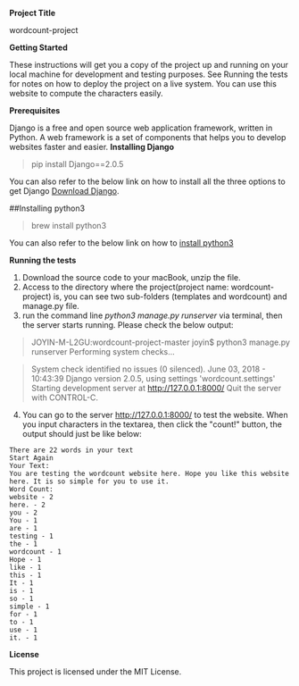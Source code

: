 **Project Title**

wordcount-project

**Getting Started**

These instructions will get you a copy of the project up and running on your local machine for development and testing purposes. See Running the tests for notes on how to deploy the project on a live system.
You can use this website to compute the characters easily.

**Prerequisites**

Django is a free and open source web application framework, written in Python. A web framework is a set of components that helps you to develop websites faster and easier.
**Installing Django**

> pip install Django==2.0.5

You can also refer to the below link on how to install all the three options to get Django [Download Django](https://www.djangoproject.com/download/).

##Installing python3

> brew install python3

You can also refer to the below link on how to [install python3](http://programwithus.com/learn-to-code/install-python3-mac/)

**Running the tests**

1. Download the source code to your macBook, unzip the file.
2. Access to the directory where the project(project name: wordcount-project) is, you can see two sub-folders (templates and wordcount) and manage.py file.
3. run the command line *python3 manage.py runserver* via terminal, then the server starts running. Please check the below output:

> JOYIN-M-L2GU:wordcount-project-master joyin$ python3 manage.py runserver
> Performing system checks...

> System check identified no issues (0 silenced).
> June 03, 2018 - 10:43:39
> Django version 2.0.5, using settings 'wordcount.settings'
> Starting development server at http://127.0.0.1:8000/
> Quit the server with CONTROL-C.
4. You can go to the server http://127.0.0.1:8000/ to test the website. When you input characters in the textarea, then click the "count!" button, the output should just be like below:

```
There are 22 words in your text
Start Again
Your Text:
You are testing the wordcount website here. Hope you like this website here. It is so simple for you to use it.
Word Count:
website - 2 
here. - 2 
you - 2 
You - 1 
are - 1 
testing - 1 
the - 1 
wordcount - 1 
Hope - 1 
like - 1 
this - 1 
It - 1 
is - 1 
so - 1 
simple - 1 
for - 1 
to - 1 
use - 1 
it. - 1 
```
**License**

This project is licensed under the MIT License.

